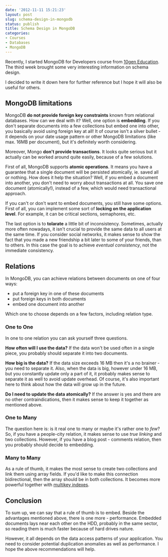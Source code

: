 ```yaml
---
date: '2012-11-11 15:21:23'
layout: post
slug: schema-design-in-mongodb
status: publish
title: Schema Design in MongoDB
categories:
- Courses
- Databases
- MongoDB
---
```


Recently, I started MongoDB for Developers course from [10gen Education](https://education.10gen.com). The third week brought some very interesting information on schema design.

I decided to write it down here for further reference but I hope it will also be useful for others.

## MongoDB limitations

MongoDB **do not provide foreign key constraints** known from relational databases. How can we deal with it? Well, one option is **embedding**. If you don't separate documents into a few collections but embed one into other, you basically avoid using foreign key at all! It of course isn't a silver bullet - it depends on your date usage pattern or other MongoDB limitations (like max. 16MB per document), but it's definitely worth considering.

Moreover, Mongo **don't provide transactions**. It looks quite serious but it actually can be worked around quite easily, because of a few solutions.

First of all, MongoDB supports **atomic operations**. It means you have a guarantee that a single document will be persisted atomically, ie. saved all or nothing. How does it help the situation? Well, if you embed a document into another, you don't need to worry about transactions at all. You save one document (atomically!), instead of a few, which would need transactional approach.

If you can't or don't want to embed documents, you still have some options. First of all, you can implement some sort of **locking on the application level**. For example, it can be critical sections, semaphores, etc.

The last option is to **tolarate** a little bit of inconsistency. Sometimes, actually more often nowadays, it isn't crucial to provide the same data to all users at the same time. If you consider social networks, it makes sense to show the fact that you made a new friendship a bit later to some of your friends, than to others. In this case the goal is to achieve *eventual consistency*, not the immediate consistency.

## Relations

In MongoDB, you can achieve relations between documents on one of four ways:
* put a foreign key in one of these documents
* put foreign keys in both documents
* embed one document into another

Which one to choose depends on a few factors, including relation type.

### One to One

In one to one relation you can ask yourself three questions.

**How often will I use the data?** If the data won't be used often in a single piece, you probably should separate it into two documents.

**How big is the data?** If the data size exceeds 16 MB then it's a no brainer - you need to separate it. Also, when the data is big, however under 16 MB, but you constantly update only a part of it, it probably makes sense to separate it as well to avoid update overhead. Of course, it's also important here to think about how the data will grow up in the future.

**Do I need to update the data atomically?** If the answer is yes and there are no other contraindications, then it makes sense to keep it together as mentioned above.

### One to Many

The question here is: is it real one to many or maybe it's rather one to *few*? So, if you have a people-city relation, it makes sense to use *true linking* and two collections. However, if you have a blog post - comments relation, then you probably should decide to embedding.

### Many to Many

As a rule of thumb, it makes the most sense to create two collections and link them using array fields. If you'd like to make this connection bidirectional, then the array should be in both collections. It becomes more powerful together with [multikey indexes](http://www.mongodb.org/display/DOCS/Multikeys).

## Conclusion

To sum up, we can say that a rule of thumb is to embed. Beside the advantages mentioned above, there is one more - performance. Embedded documents lays near each other on the HDD, probably in the same sector, so reading them is much faster because of hard drives nature.

However, it all depends on the data access patterns of your application. You need to consider potential duplication anomalies as well as performance. I hope the above recommendations will help.